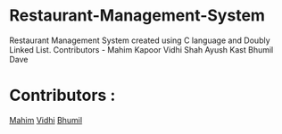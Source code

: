 # Restaurant-Management-System
Restaurant Management System created using C language and Doubly Linked List.
Contributors -
Mahim Kapoor 
Vidhi Shah
Ayush Kast
Bhumil Dave

# Contributors :
[Mahim](https://github.com/mahimk9)
[Vidhi](https://github.com/vshah-21)
[Bhumil](https://github.com/bhumildave91)
